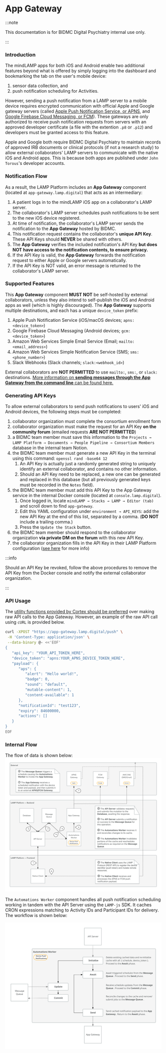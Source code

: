 # App Gateway

:::note

This documentation is for BIDMC Digital Psychiatry internal use only. 

:::

### Introduction 

The mindLAMP apps for both iOS and Android enable two additional features beyond what is offered by simply logging into the dashboard and bookmarking the tab on the user's mobile device: 
1. sensor data collection, and
2. push notification scheduling for Activities.

However, sending a push notification from a LAMP server to a mobile device requires encrypted communication with official Apple and Google gateway servers (called [Apple Push Notification Service, or APNS](https://developer.apple.com/documentation/usernotifications/sending_push_notifications_using_command-line_tools), and [Google Firebase Cloud Messaging, or FCM](https://firebase.google.com/docs/cloud-messaging/send-message)). These gateways are only authorized to receive push notification requests from servers with an approved developer certificate (a file with the extention `.p8` or `.p12`) and developers must be granted access to this feature. 

Apple and Google both require BIDMC Digital Psychiatry to maintain records of approved IRB documents or clinical protocols (if not a research study) to allow external collaborators' LAMP servers to communicate with the native iOS and Android apps. This is because both apps are published under `John Torous`'s developer accounts. 

### Notification Flow

As a result, the LAMP Platform includes an **App Gateway** component (located at `app-gateway.lamp.digital`) that acts as an intermediary:
1. A patient logs in to the mindLAMP iOS app on a collaborator's LAMP server.
2. The collaborator's LAMP server schedules push notifications to be sent to the new iOS device registered.
3. At time of notification, the collaborator's LAMP server sends the notification to the **App Gateway** hosted by BIDMC. 
4. This notification request contains the collaborator's **unique API Key**. These API Keys should **NEVER** be shared with others.
5. The **App Gateway** verifies the included notification's API Key **but does NOT have access to the notification contents, to ensure privacy.**
6. If the API Key is valid, the **App Gateway** forwards the notification request to either Apple or Google servers automatically.
7. If the API Key is NOT valid, an error message is returned to the collaborator's LAMP server. 

### Supported Features

This **App Gateway** component **MUST NOT** be self-hosted by external collaborators, unless they also intend to self-publish the iOS and Android apps as well (which is highly discouraged). The **App Gateway** supports multiple destinations, and each has a unique `device_token` prefix:
1. Apple Push Notification Service (iOS/macOS devices; `apns:<device_token>`)
2. Google Firebase Cloud Messaging (Android devices; `gcm:<device_token>`)
3. Amazon Web Services Simple Email Service (Email; `mailto:<email_address>`)
4. Amazon Web Services Simple Notification Service (SMS; `sms:<phone_number>`)
5. Slack Webhooks (Slack channels; `slack:<webhook_id>`)

External collaborators are **NOT PERMITTED** to use `mailto:`, `sms:`, or `slack:` destinations. [More information on **sending messages through the App Gateway from the command line** can be found here.](https://docs.lamp.digital/develop/app_gateway) 

### Generating API Keys

To allow external collaborators to send push notifications to users' iOS and Android devices, the following steps must be completed: 
1. collaborator organization must complete the consortium enrollment form
2. collaborator organization must make the request for an API Key **on the community forum** (emailed requests **ARE NOT PERMITTED**)
3. a BIDMC team member must save this information to the `Projects → LAMP Platform → Documents → People Pipeline → Consortium Members` database in the internal team Notion.
4. the BIDMC team member must generate a new API Key in the terminal using this command: `openssl rand -base64 12`
     1. An API Key is actually just a randomly generated string to uniquely identify an external collaborator, and contains no other information.
     2. Should an API Key need to be replaced, a new one can be generated and replaced in this database (but all previously generated keys must be recorded in the `Notes` field).
5. the BIDMC team member must add this API Key to the App Gateway service in the internal Docker console (located at `console.lamp.digital`).
     1. Once logged in, locate `mindLAMP → Stacks → LAMP → Editor (tab)` and scroll down to find `app-gateway`. 
     2. Edit this YAML configuration under `environment → API_KEYS`: add the new API Key at the end of this list, separated by a comma. (**DO NOT** include a trailing comma.)
     3. Press the `Update the Stack` button.
7. the BIDMC team member should respond to the collaborator organization **via private DM on the forum** with this new API Key. 
8. the collaborator organization fills in the API Key in their LAMP Platform configuration ([see here](https://docs.lamp.digital/deploy/deploying) for more info)

:::info 

Should an API Key be revoked, follow the above procedures to remove the API Key from the Docker console and notify the external collaborator organization. 

::: 

### API Usage

The [utility functions provided by Cortex should be preferred](/data_science/cortex/utils/notifications) over making raw API calls to the App Gateway. However, an example of the raw API call using `cURL` is provided below.

```bash
curl -XPOST "https://app-gateway.lamp.digital/push" \
 -H 'Content-Type: application/json' \
 --data-binary @- <<'EOF'
{
   "api_key": "YOUR_API_TOKEN_HERE",
   "device_token": "apns:YOUR_APNS_DEVICE_TOKEN_HERE",
   "payload": {
      "aps": {
         "alert": "Hello world!",
         "badge": 0,
         "sound": "default",
         "mutable-content": 1,
         "content-available": 1
      },
      "notificationId": "test123",
      "expiry": 84600000,
      "actions": []
   }
}
EOF
```

### Internal Flow 

The flow of data is shown below:
![](assets/push_notifications.png)

The `Automations Worker` component handles all push notification scheduling working in tandem with the API Server using the `LAMP-js` SDK. It caches CRON expressions matching to Activity IDs and Participant IDs for delivery. The workflow is shown below:

![](assets/activity_schedules.svg)
